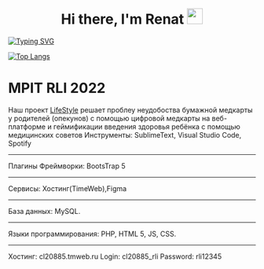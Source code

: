 <h1 align="center">Hi there, I'm Renat
<img src="https://github.com/blackcater/blackcater/raw/main/images/Hi.gif" height="32"/></h1>

[![Typing SVG](https://readme-typing-svg.herokuapp.com?lines=Wyvern+team+Developer;I+like+to+eat%2C+read%2C+play%2C+learn+something+new)](https://git.io/typing-svg)

[![Top Langs](https://github-readme-stats.vercel.app/api/top-langs/?username=ShiroSan123&layout=compact)](https://github.com/ShiroSan123/github-readme-stats)

# MPIT RLI 2022
Наш проект [LifeStyle](«Classified») решает проблеу неудобоства бумажной медкарты у родителей (опекунов) с помощью цифровой медкарты на веб-платформе и геймификации введения здоровья ребёнка с помощью медицинских советов 
Инструменты: SublimeText, Visual Studio Code, Spotify
***
Плагины
Фреймворки: BootsTrap 5
***
Сервисы: Хостинг(TimeWeb),Figma
***
База данных: MySQL. 
***
Языки программирования: PHP, HTML 5, JS, CSS.
***
Хостинг: cl20885.tmweb.ru
Login: cl20885_rli
Password: rli12345

